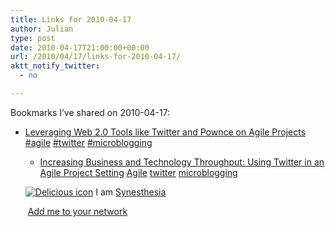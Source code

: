 ```yaml
---
title: Links for 2010-04-17
author: Julian
type: post
date: 2010-04-17T21:00:00+00:00
url: /2010/04/17/links-for-2010-04-17/
aktt_notify_twitter:
  - no

---
```

Bookmarks I&#8217;ve shared on 2010-04-17:

  * [Leveraging Web 2.0 Tools like Twitter and Pownce on Agile Projects][1] 
    [#agile][2] [#twitter][3] [#microblogging][4] </li> 
    
      * [Increasing Business and Technology Throughput: Using Twitter in an Agile Project Setting][5] 
        [Agile][6] [][7] [twitter][8] [microblogging][9] </li> </ul> 
        
        <p class="deliciouslink">
          <a href="https://del.icio.us/synesthesia" title="See all my bookmarks on del.icio.us"><img src="https://www.synesthesia.co.uk/images/deliciousicon.jpg" alt="Delicious icon" /></a>&nbsp;I am <a href="https://del.icio.us/synesthesia" title="See all my bookmarks on del.icio.us">Synesthesia</a>
        </p>
        
        <p class="deliciouslink">
          <a href="https://del.icio.us/network?add=synesthesia" title="Add me to your del.icio.us network"><img src="https://www.synesthesia.co.uk/images/add.gif" alt="" /></a>&nbsp;<a href="https://del.icio.us/network?add=synesthesia" title="Add me to your del.icio.us network">Add me to your network</a>
        </p>

 [1]: https://it.toolbox.com/blogs/agile-pm/leveraging-web-20-tools-like-twitter-and-pownce-on-agile-projects-24249
 [2]: https://delicious.com/synesthesia/%23agile
 [3]: https://delicious.com/synesthesia/%23twitter
 [4]: https://delicious.com/synesthesia/%23microblogging
 [5]: https://bryancampbell.com/blog2/2008/07/post_3.html
 [6]: https://delicious.com/synesthesia/Agile
 [7]: https://delicious.com/synesthesia/
 [8]: https://delicious.com/synesthesia/twitter
 [9]: https://delicious.com/synesthesia/microblogging